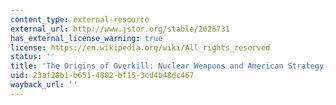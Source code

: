 ```yaml
---
content_type: external-resource
external_url: http://www.jstor.org/stable/2626731
has_external_license_warning: true
license: https://en.wikipedia.org/wiki/All_rights_reserved
status: ''
title: 'The Origins of Overkill: Nuclear Weapons and American Strategy, 1945-1960'
uid: 23af28b1-b651-4802-bf15-3cd4b48dc467
wayback_url: ''
---
```


